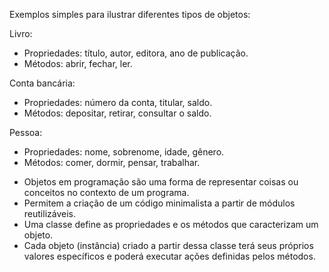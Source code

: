 Exemplos simples para ilustrar diferentes tipos de objetos:

Livro:
- Propriedades: título, autor, editora, ano de publicação.
- Métodos: abrir, fechar, ler.

Conta bancária:
- Propriedades: número da conta, titular, saldo.
- Métodos: depositar, retirar, consultar o saldo.

Pessoa:
- Propriedades: nome, sobrenome, idade, gênero.
- Métodos: comer, dormir, pensar, trabalhar.

* Objetos em programação são uma forma de representar coisas ou conceitos no contexto de um programa.
* Permitem a criação de um código minimalista a partir de módulos reutilizáveis.
* Uma classe define as propriedades e os métodos que caracterizam um objeto.
* Cada objeto (instância) criado a partir dessa classe terá seus próprios valores específicos e poderá executar ações definidas pelos métodos.
